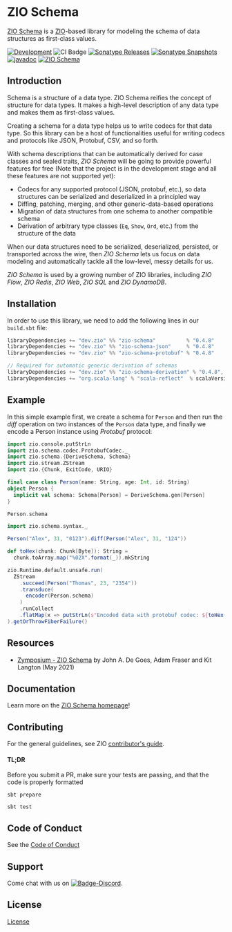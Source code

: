 [//]: # (This file was autogenerated using `zio-sbt-website` plugin via `sbt generateReadme` command.)
[//]: # (So please do not edit it manually. Instead, change "docs/index.md" file or sbt setting keys)
[//]: # (e.g. "readmeDocumentation" and "readmeSupport".)

# ZIO Schema

[ZIO Schema](https://github.com/zio/zio-schema) is a [ZIO](https://zio.dev)-based library for modeling the schema of data structures as first-class values.

[![Development](https://img.shields.io/badge/Project%20Stage-Development-green.svg)](https://github.com/zio/zio/wiki/Project-Stages) ![CI Badge](https://github.com/zio/zio-schema/workflows/CI/badge.svg) [![Sonatype Releases](https://img.shields.io/nexus/r/https/oss.sonatype.org/dev.zio/zio-schema_2.13.svg?label=Sonatype%20Release)](https://oss.sonatype.org/content/repositories/releases/dev/zio/zio-schema_2.13/) [![Sonatype Snapshots](https://img.shields.io/nexus/s/https/oss.sonatype.org/dev.zio/zio-schema_2.13.svg?label=Sonatype%20Snapshot)](https://oss.sonatype.org/content/repositories/snapshots/dev/zio/zio-schema_2.13/) [![javadoc](https://javadoc.io/badge2/dev.zio/zio-schema-docs_2.13/javadoc.svg)](https://javadoc.io/doc/dev.zio/zio-schema-docs_2.13) [![ZIO Schema](https://img.shields.io/github/stars/zio/zio-schema?style=social)](https://github.com/zio/zio-schema)

## Introduction

Schema is a structure of a data type. ZIO Schema reifies the concept of structure for data types. It makes a high-level description of any data type and makes them as first-class values.

Creating a schema for a data type helps us to write codecs for that data type. So this library can be a host of functionalities useful for writing codecs and protocols like JSON, Protobuf, CSV, and so forth.

With schema descriptions that can be automatically derived for case classes and sealed traits, _ZIO Schema_ will be going to provide powerful features for free (Note that the project is in the development stage and all these features are not supported yet):

- Codecs for any supported protocol (JSON, protobuf, etc.), so data structures can be serialized and deserialized in a principled way
- Diffing, patching, merging, and other generic-data-based operations
- Migration of data structures from one schema to another compatible schema
- Derivation of arbitrary type classes (`Eq`, `Show`, `Ord`, etc.) from the structure of the data

When our data structures need to be serialized, deserialized, persisted, or transported across the wire, then _ZIO Schema_ lets us focus on data modeling and automatically tackle all the low-level, messy details for us.

_ZIO Schema_ is used by a growing number of ZIO libraries, including _ZIO Flow_, _ZIO Redis_, _ZIO Web_, _ZIO SQL_ and _ZIO DynamoDB_.

## Installation

In order to use this library, we need to add the following lines in our `build.sbt` file:

```scala
libraryDependencies += "dev.zio" %% "zio-schema"          % "0.4.8"
libraryDependencies += "dev.zio" %% "zio-schema-json"     % "0.4.8"
libraryDependencies += "dev.zio" %% "zio-schema-protobuf" % "0.4.8"

// Required for automatic generic derivation of schemas
libraryDependencies += "dev.zio" %% "zio-schema-derivation" % "0.4.8",
libraryDependencies += "org.scala-lang" % "scala-reflect"  % scalaVersion.value % "provided"
```

## Example

In this simple example first, we create a schema for `Person` and then run the _diff_ operation on two instances of the `Person` data type, and finally we encode a Person instance using _Protobuf_ protocol:

```scala
import zio.console.putStrLn
import zio.schema.codec.ProtobufCodec._
import zio.schema.{DeriveSchema, Schema}
import zio.stream.ZStream
import zio.{Chunk, ExitCode, URIO}

final case class Person(name: String, age: Int, id: String)
object Person {
  implicit val schema: Schema[Person] = DeriveSchema.gen[Person]
}

Person.schema

import zio.schema.syntax._

Person("Alex", 31, "0123").diff(Person("Alex", 31, "124"))

def toHex(chunk: Chunk[Byte]): String =
  chunk.toArray.map("%02X".format(_)).mkString

zio.Runtime.default.unsafe.run(
  ZStream
    .succeed(Person("Thomas", 23, "2354"))
    .transduce(
      encoder(Person.schema)
    )
    .runCollect
    .flatMap(x => putStrLn(s"Encoded data with protobuf codec: ${toHex(x)}"))
).getOrThrowFiberFailure()
```


## Resources

- [Zymposium - ZIO Schema](https://www.youtube.com/watch?v=GfNiDaL5aIM) by John A. De Goes, Adam Fraser and Kit Langton (May 2021)

## Documentation

Learn more on the [ZIO Schema homepage](https://zio.dev/zio-schema)!

## Contributing

For the general guidelines, see ZIO [contributor's guide](https://zio.dev/about/contributing).
#### TL;DR

Before you submit a PR, make sure your tests are passing, and that the code is properly formatted

```
sbt prepare

sbt test
```

## Code of Conduct

See the [Code of Conduct](https://zio.dev/about/code-of-conduct)

## Support

Come chat with us on [![Badge-Discord]][Link-Discord].

[Badge-Discord]: https://img.shields.io/discord/629491597070827530?logo=discord "chat on discord"
[Link-Discord]: https://discord.gg/2ccFBr4 "Discord"

## License

[License](LICENSE)
